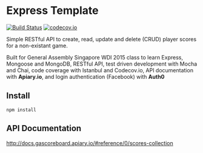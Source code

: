 # Express Template
[![Build Status](https://travis-ci.org/tongrhj/express-test.svg?branch=master)](https://travis-ci.org/tongrhj/express-test) [![codecov.io](https://codecov.io/github/tongrhj/express-test/coverage.svg?branch=master)](https://codecov.io/github/tongrhj/express-test?branch=master)

Simple RESTful API to create, read, update and delete (CRUD) player scores for a non-existant game.

Built for General Assembly Singapore WDI 2015 class to learn Express, Mongoose and MongoDB, RESTful API, test driven development with Mocha and Chai, code coverage with Istanbul and Codecov.io, API documentation with **Apiary.io**, and login authentication (Facebook) with **Auth0**

## Install
```
npm install
```

## API Documentation

http://docs.gascoreboard.apiary.io/#reference/0/scores-collection
